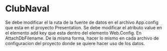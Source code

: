 # ClubNaval

Se debe modificar el la ruta de la fuente de datos en el archivo App.config que esta en el proyecto Presentation. 
Se debe modificar el atributo value en el elemento add key que esta dentro del elemento Web.Config. En AttachDbFilename.
De la misma forma, hacer lo mismo en cada archivo de configuracion del proyecto donde se quiere hacer uso de los datos.
